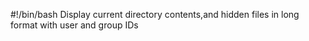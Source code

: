 #!/bin/bash
Display current directory contents,and hidden files in long format with user and group IDs
